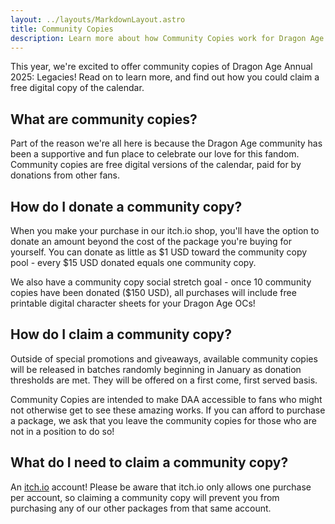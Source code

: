 ```yaml
---
layout: ../layouts/MarkdownLayout.astro
title: Community Copies
description: Learn more about how Community Copies work for Dragon Age Annual.
---
```


This year, we're excited to offer community copies of Dragon Age Annual 2025:
Legacies! Read on to learn more, and find out how you could claim a free digital
copy of the calendar.

## What are community copies?

Part of the reason we're all here is because the Dragon Age community has been a
supportive and fun place to celebrate our love for this fandom. Community copies
are free digital versions of the calendar, paid for by donations from other
fans.

## How do I donate a community copy?

When you make your purchase in our itch.io shop, you'll have the option to
donate an amount beyond the cost of the package you're buying for yourself. You
can donate as little as $1 USD toward the community copy pool - every $15 USD
donated equals one community copy.

We also have a community copy social stretch goal - once 10 community copies
have been donated ($150 USD), all purchases will include free printable digital
character sheets for your Dragon Age OCs!

## How do I claim a community copy?

Outside of special promotions and giveaways, available community copies will be
released in batches randomly beginning in January as donation thresholds are
met. They will be offered on a first come, first served basis.

<p role="note">Community Copies are intended to make DAA accessible to fans who might not otherwise get to see these amazing works. If you can afford to purchase a package, we ask that you leave the community copies for those who are not in a position to do so!</p>

## What do I need to claim a community copy?

An [itch.io](http://itch.io) account! Please be aware that itch.io only allows
one purchase per account, so claiming a community copy will prevent you from
purchasing any of our other packages from that same account.
